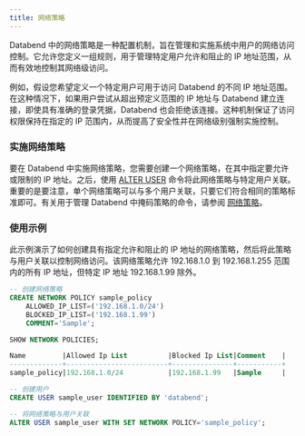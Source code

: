 ```yaml
---
title: 网络策略
---
```


Databend 中的网络策略是一种配置机制，旨在管理和实施系统中用户的网络访问控制。它允许您定义一组规则，用于管理特定用户允许和阻止的 IP 地址范围，从而有效地控制其网络级访问。

例如，假设您希望定义一个特定用户可用于访问 Databend 的不同 IP 地址范围。在这种情况下，如果用户尝试从超出预定义范围的 IP 地址与 Databend 建立连接，即使具有准确的登录凭据，Databend 也会拒绝该连接。这种机制保证了访问权限保持在指定的 IP 范围内，从而提高了安全性并在网络级别强制实施控制。

### 实施网络策略

要在 Databend 中实施网络策略，您需要创建一个网络策略，在其中指定要允许或限制的 IP 地址。之后，使用 [ALTER USER](/sql/sql-commands/ddl/user/user-alter-user) 命令将此网络策略与特定用户关联。重要的是要注意，单个网络策略可以与多个用户关联，只要它们符合相同的策略标准即可。有关用于管理 Databend 中掩码策略的命令，请参阅 [网络策略](/sql/sql-commands/ddl/network-policy/)。

### 使用示例

此示例演示了如何创建具有指定允许和阻止的 IP 地址的网络策略，然后将此策略与用户关联以控制网络访问。该网络策略允许 192.168.1.0 到 192.168.1.255 范围内的所有 IP 地址，但特定 IP 地址 192.168.1.99 除外。

```sql
-- 创建网络策略
CREATE NETWORK POLICY sample_policy
    ALLOWED_IP_LIST=('192.168.1.0/24')
    BLOCKED_IP_LIST=('192.168.1.99')
    COMMENT='Sample';

SHOW NETWORK POLICIES;

Name         |Allowed Ip List          |Blocked Ip List|Comment    |
-------------+-------------------------+---------------+-----------+
sample_policy|192.168.1.0/24           |192.168.1.99   |Sample     |

-- 创建用户
CREATE USER sample_user IDENTIFIED BY 'databend';

-- 将网络策略与用户关联
ALTER USER sample_user WITH SET NETWORK POLICY='sample_policy';
```